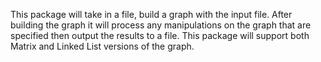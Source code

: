 This package will take in a file, build a graph with the input file. After building the graph it will process any manipulations on the graph that are specified then output the results to a file. This package will support both Matrix and Linked List versions of the graph.

